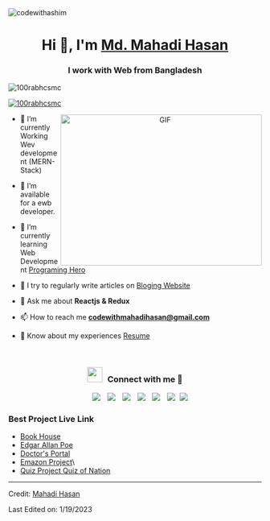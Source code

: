 <img align="center" src="https://github.com/codewithmahadihasan/mahadi-hasan-33/blob/main/img/WhatsApp%20Image%202023-01-07%20at%2023.55.32.jpg" alt="codewithashim" />


<h1 align="center">Hi 👋, I'm <a href="https://github.com/codewithmahadihasan" target="blank">
Md. Mahadi Hasan</a></h1>
<h3 align="center">I work with Web from Bangladesh </h3>

<p align="left"> <img src="https://komarev.com/ghpvc/?username=100rabhcsmc&label=Profile%20views&color=0e75b6&style=flat" alt="100rabhcsmc" /> </p>

<p align="left"> <a href="https://twitter.com/100rabhcsmc" target="blank"><img src="https://img.shields.io/twitter/follow/100rabhcsmc?logo=twitter&style=for-the-badge" alt="100rabhcsmc" /></a> </p>

<a target="_blank" align="center">
  <img align="right" top="500" height="300" width="400" alt="GIF" src="https://media.giphy.com/media/SWoSkN6DxTszqIKEqv/giphy.gif">
</a>


- 🌱 I’m currently Working Wev development (MERN-Stack)

- 🤝 I’m available for a ewb developer.

- 🌱 I’m currently learning Web Development <a href="https://web.programming-hero.com/" target="blank">Programing Hero</a>

- 📝 I try to regularly write articles on [Bloging Website](https://dev.to/codewithmahadihasan)

- 💬 Ask me about **Reactjs & Redux**

- 📫 How to reach me **codewithmahadihasan@gmail.com**

- 📄 Know about my experiences <a href="https://github.com/100rabhcsmc/Me.io/blob/master/01SaurabhChavanReactNativeResume.pdf" target="blank">Resume</a>
<br/>
<h3 align="center" > <img src="https://media.giphy.com/media/iY8CRBdQXODJSCERIr/giphy.gif" width="30" height="30" style="margin-right: 10px;">Connect with me 🤝 </h3>

<p align="center">

 <div align="center"  class="icons-social" style="margin-left: 10px;">
        <a style="margin-left: 10px;"  target="_blank" href="https://www.linkedin.com/in/codewithmahadihasan/">
			<img src="https://img.icons8.com/doodle/40/000000/linkedin--v2.png"></a>
        <a style="margin-left: 10px;" target="_blank" href="https://github.com/codewithmahadihasan">
		<img src="https://img.icons8.com/doodle/40/000000/github--v1.png"></a>
		<a style="margin-left: 10px;" target="_blank" href="https://stackoverflow.com/users/20952341/md-mahadi-hasan/">
				<img src="https://img.icons8.com/external-tal-revivo-color-tal-revivo/40/000000/external-stack-overflow-is-a-question-and-answer-site-for-professional-logo-color-tal-revivo.png"></a>
	   <a style="margin-left: 10px;" target="_blank" href="https://dev.to/100rabhcsmc">
	<img src="https://i.ibb.co/s2XWKmx/fotor-2023-1-19-1-17-31.png"></a>
        <a style="margin-left: 10px;" target="_blank" href="https://instagram.com/codewithmahadihasan">
			<img src="https://img.icons8.com/doodle/40/000000/instagram-new--v2.png"></a>
		<a style="margin-left: 10px;" target="_blank" href="https://twitter.com/codewithmahadi">
			<img src="https://img.icons8.com/doodle/1x/twitter-squared--v2.png" ></a>
		<a style="margin-left: 5px;" target="_blank" href="https://drive.google.com/file/d/1ceMzLsHThk3YpEuTp2GBcAnVNXdoUk09/view?usp=share_link">
					<img src="https://i.ibb.co/HCy83GP/fotor-2023-1-19-1-19-45.png" ></a>
      </div>

</p>

### Best Project Live Link

<!--  BLOG-POST-LIST:START -->

- [Book House](https://book-house-01.web.app/)
- [Edgar Allan Poe](https://edgar-allan-poe-90b18.web.app/)
- [Doctor's Portal](https://doctor-fcc05.web.app/)
- [Emazon Project](https://fir-76a81.web.app/)\
- [Quiz Project Quiz of Nation](https://assignment-nine-programing-hero.netlify.app/)
<!-- BLOG-POST-LIST:END -->

---

Credit: [Mahadi Hasan](https://github.com/codewithmahadihasan)

Last Edited on: 1/19/2023


